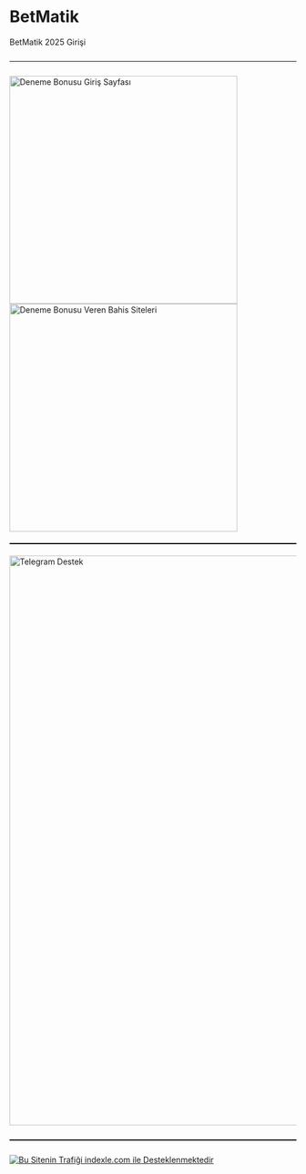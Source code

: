 # BetMatik
BetMatik 2025 Girişi

<hr style="border:none;height:1.5px;background:#111;margin:25px 0;">

<a href="https://shortlinkapp.com/kHCsB" title="Deneme Bonusu Veren Siteler" style="display:inline-block; margin-right:12px;">
  <img src="https://r.resimlink.com/Z9GXUQe3n8NC.jpeg" title="Ücretsiz Deneme Bonusu Erişimi" alt="Deneme Bonusu Giriş Sayfası" width="400">
</a>
<a href="https://shortlinkapp.com/kHCsB" title="Hemen Üye Ol, Bonusu Kap!" style="display:inline-block;">
  <img src="https://r.resimlink.com/pbiRcmNJ5H.jpeg" title="Bedava Bahis Bonusu" alt="Deneme Bonusu Veren Bahis Siteleri" width="400">
</a>

<hr style="border:none;height:2px;background:#000;margin:20px 0;">

<a href="https://t.me/albayabi" title="Telegram Üzerinden İletişime Geçin">
  <img src="https://r.resimlink.com/u7HTKI4.png" alt="Telegram Destek" title="SEO & Marka Koruma - Telegram" width="1000">
</a>

<hr style="border:none;height:1.5px;background:#111;margin:25px 0;">

<a href="https://indexle.com" title="indexle.com - SEO Hit Botu">
  <img src="https://r.resimlink.com/xAdnZ.jpg" alt="Bu Sitenin Trafiği indexle.com ile Desteklenmektedir" title="indexle.com Hit Sistemi">
</a>
